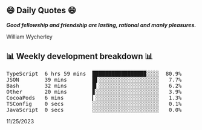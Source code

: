 ## 😄 Daily Quotes 😄

_**Good fellowship and friendship are lasting, rational and manly pleasures.**_

William Wycherley



## 📊 Weekly development breakdown 📊

<pre>TypeScript  6 hrs 59 mins  ████████████████▉░░░░  80.9%
JSON        39 mins        █▌░░░░░░░░░░░░░░░░░░░   7.7%
Bash        32 mins        █▎░░░░░░░░░░░░░░░░░░░   6.2%
Other       20 mins        ▊░░░░░░░░░░░░░░░░░░░░   3.9%
CocoaPods   6 mins         ▎░░░░░░░░░░░░░░░░░░░░   1.3%
TSConfig    0 secs         ░░░░░░░░░░░░░░░░░░░░░   0.1%
JavaScript  0 secs         ░░░░░░░░░░░░░░░░░░░░░   0.0%</pre>

11/25/2023